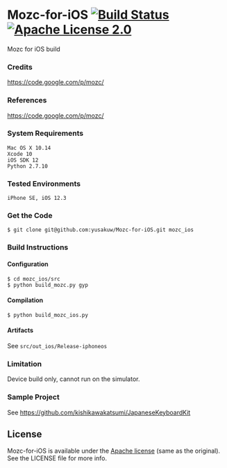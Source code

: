 Mozc-for-iOS [![Build Status](https://img.shields.io/travis/kishikawakatsumi/Mozc-for-iOS/master.svg?style=flat)](https://travis-ci.org/kishikawakatsumi/Mozc-for-iOS) [![Apache License 2.0](https://img.shields.io/badge/license-Apache%202.0-yellow.svg?style=flat)](https://www.tldrlegal.com/l/apache2)
============

Mozc for iOS build

### Credits

https://code.google.com/p/mozc/

### References

https://code.google.com/p/mozc/

### System Requirements

    Mac OS X 10.14
    Xcode 10
    iOS SDK 12
    Python 2.7.10
    
### Tested Environments

    iPhone SE, iOS 12.3


### Get the Code

```
$ git clone git@github.com:yusakuw/Mozc-for-iOS.git mozc_ios
```

### Build Instructions

#### Configuration

```
$ cd mozc_ios/src
$ python build_mozc.py gyp
```

#### Compilation

```
$ python build_mozc_ios.py
```

#### Artifacts

See `src/out_ios/Release-iphoneos`

### Limitation

Device build only, cannot run on the simulator.


### Sample Project

See https://github.com/kishikawakatsumi/JapaneseKeyboardKit

 
[Apache]: http://www.apache.org/licenses/LICENSE-2.0
[MIT]: http://www.opensource.org/licenses/mit-license.php
[GPL]: http://www.gnu.org/licenses/gpl.html
[BSD]: http://opensource.org/licenses/bsd-license.php

## License

Mozc-for-iOS is available under the [Apache license][Apache] (same as the original). See the LICENSE file for more info.
